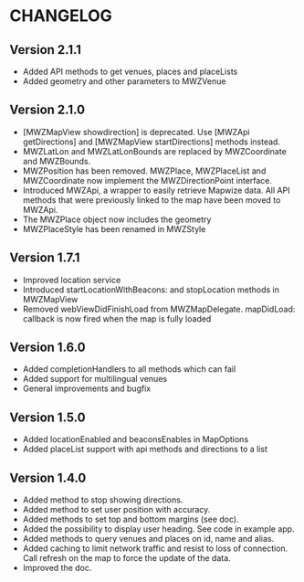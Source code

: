 # CHANGELOG

## Version 2.1.1

- Added API methods to get venues, places and placeLists
- Added geometry and other parameters to MWZVenue

## Version 2.1.0

- [MWZMapView showdirection] is deprecated. Use [MWZApi getDirections] and [MWZMapView startDirections] methods instead.
- MWZLatLon and MWZLatLonBounds are replaced by MWZCoordinate and MWZBounds.
- MWZPosition has been removed. MWZPlace, MWZPlaceList and MWZCoordinate now implement the MWZDirectionPoint interface.
- Introduced MWZApi, a wrapper to easily retrieve Mapwize data. All API methods that were previously linked to the map have been moved to MWZApi.
- The MWZPlace object now includes the geometry
- MWZPlaceStyle has been renamed in MWZStyle

## Version 1.7.1

- Improved location service
- Introduced startLocationWithBeacons: and stopLocation methods in MWZMapView
- Removed webViewDidFinishLoad from MWZMapDelegate. mapDidLoad: callback is now fired when the map is fully loaded

## Version 1.6.0

- Added completionHandlers to all methods which can fail
- Added support for multilingual venues
- General improvements and bugfix

## Version 1.5.0

- Added locationEnabled and beaconsEnables in MapOptions
- Added placeList support with api methods and directions to a list

## Version 1.4.0

- Added method to stop showing directions.
- Added method to set user position with accuracy.
- Added methods to set top and bottom margins (see doc).
- Added the possibility to display user heading. See code in example app.
- Added methods to query venues and places on id, name and alias.
- Added caching to limit network traffic and resist to loss of connection. Call refresh on the map to force the update of the data.
- Improved the doc.
